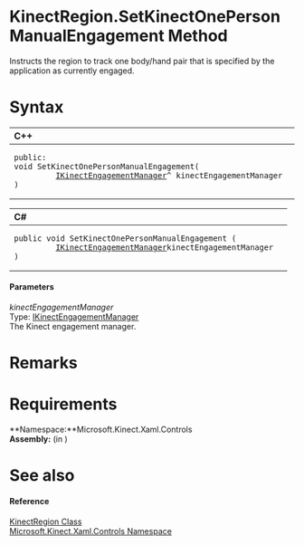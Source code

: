 KinectRegion.SetKinectOnePersonManualEngagement Method  
======================================================  

Instructs the region to track one body/hand pair that is specified by the application as currently engaged. <span id="syntaxSection"></span>

Syntax  
======  

<table>
<colgroup>
<col width="100%" />
</colgroup>
<thead>
<tr class="header">
<th align="left">C++</th>
</tr>
</thead>
<tbody>
<tr class="odd">
<td align="left"><pre><code>public:  
void SetKinectOnePersonManualEngagement(  
         <a href="../../../Kinect.Toolkit.Input/IKinectEngagementManager.md">IKinectEngagementManager</a>^ kinectEngagementManager  
)</code></pre></td>
</tr>
</tbody>
</table>

<table>
<colgroup>
<col width="100%" />
</colgroup>
<thead>
<tr class="header">
<th align="left">C#</th>
</tr>
</thead>
<tbody>
<tr class="odd">
<td align="left"><pre><code>public void SetKinectOnePersonManualEngagement (  
         <a href="../../../Kinect.Toolkit.Input/IKinectEngagementManager.md">IKinectEngagementManager</a>kinectEngagementManager  
)</code></pre></td>
</tr>
</tbody>
</table>

<span id="ID4EG"></span>
#### Parameters  

*kinectEngagementManager*    
Type: [IKinectEngagementManager](../../../Kinect.Toolkit.Input/IKinectEngagementManager.md)  
The Kinect engagement manager.  

<span id="remarks"></span>

Remarks  
=======  

<span id="requirements"></span>

Requirements  
============  

**Namespace:**Microsoft.Kinect.Xaml.Controls  
**Assembly:** (in )  

<span id="ID4ECB"></span>

See also  
========  

<span id="ID4EEB"></span>
#### Reference  

[KinectRegion Class](../../KinectRegion_Class.md)  
 [Microsoft.Kinect.Xaml.Controls Namespace](../../../Kinect.Xaml.Controls.md)  



<!--Please do not edit the data in the comment block below.-->
<!--
TOCTitle : SetKinectOnePersonManualEngagement Method
RLTitle : KinectRegion.SetKinectOnePersonManualEngagement Method
KeywordK : SetKinectOnePersonManualEngagement method
KeywordK : KinectRegion.SetKinectOnePersonManualEngagement method
KeywordF : Microsoft.Kinect.Xaml.Controls.KinectRegion.SetKinectOnePersonManualEngagement
KeywordF : KinectRegion.SetKinectOnePersonManualEngagement
KeywordF : SetKinectOnePersonManualEngagement
KeywordF : Microsoft.Kinect.Xaml.Controls.KinectRegion.SetKinectOnePersonManualEngagement(Microsoft.Kinect.Toolkit.Input.IKinectEngagementManager)
KeywordA : M:Microsoft.Kinect.Xaml.Controls.KinectRegion.SetKinectOnePersonManualEngagement(Microsoft.Kinect.Toolkit.Input.IKinectEngagementManager)
AssetID : M:Microsoft.Kinect.Xaml.Controls.KinectRegion.SetKinectOnePersonManualEngagement(Microsoft.Kinect.Toolkit.Input.IKinectEngagementManager)
Locale : en-us
CommunityContent : 1
APIType : Managed
APILocation : 
APIName : Microsoft.Kinect.Xaml.Controls.KinectRegion.SetKinectOnePersonManualEngagement
TargetOS : Windows
TopicType : kbSyntax
DevLang : VB
DevLang : CSharp
DevLang : JavaScript
DevLang : C++
DocSet : K4Wv2
ProjType : K4Wv2Proj
Technology : Kinect for Windows
Product : Kinect for Windows SDK v2
productversion : 20
-->
